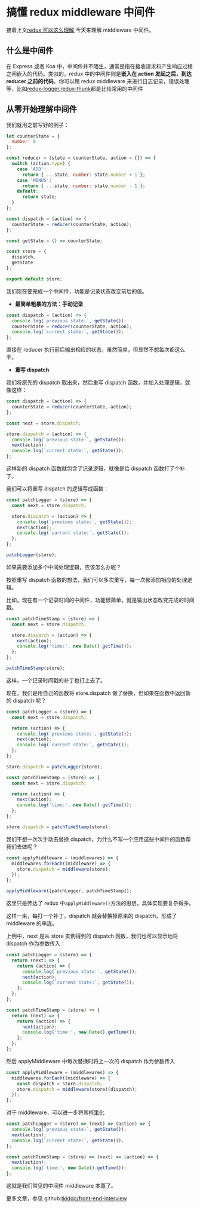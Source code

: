 # 搞懂 redux middleware 中间件

接着上文[redux 可以这么理解](https://github.com/tkiddo/front-end-interview/blob/main/docs/redux-simple-understanding.md),今天来理解 middleware 中间件。

## 什么是中间件

在 Express 或者 Koa 中，中间件并不陌生，通常是指在接收请求和产生响应过程之间嵌入的代码。类似的，redux 中的中间件则是**嵌入在 action 发起之后，到达 reducer 之前的代码**。你可以用 redux middleware 来进行日志记录，错误处理等，比如[redux-logger](https://github.com/LogRocket/redux-logger),[redux-thunk](https://github.com/reduxjs/redux-thunk)都是比较常用的中间件

## 从零开始理解中间件

我们就用之前写好的例子：

```js
let counterState = {
  number: 0
};

const reducer = (state = counterState, action = {}) => {
  switch (action.type) {
    case 'ADD':
      return { ...state, number: state.number + 1 };
    case 'MINUS':
      return { ...state, number: state.number - 1 };
    default:
      return state;
  }
};

const dispatch = (action) => {
  counterState = reducer(counterState, action);
};

const getState = () => counterState;

const store = {
  dispatch,
  getState
};

export default store;
```

我们现在要完成一个中间件，功能是记录状态改变前后的值。

- **最简单粗暴的方法：手动记录**

```js
const dispatch = (action) => {
  console.log(`previous state:`, getState());
  counterState = reducer(counterState, action);
  console.log(`current state:`, getState());
};
```

直接在 reducer 执行前后输出相应的状态，虽然简单，但显然不想每次都这么干。

- **重写 dispatch**

我们将原先的 dispatch 取出来，然后重写 dispatch 函数，并加入处理逻辑，就像这样：

```js
const dispatch = (action) => {
  counterState = reducer(counterState, action);
};

const next = store.dispatch;

store.dispatch = (action) => {
  console.log(`previous state:`, getState());
  next(action);
  console.log(`current state:`, getState());
};
```

这样新的 dispatch 函数就包含了记录逻辑，就像是给 dispatch 函数打了个补丁。

我们可以将重写 dispatch 的逻辑写成函数：

```js
const patchLogger = (store) => {
  const next = store.dispatch;

  store.dispatch = (action) => {
    console.log(`previous state:`, getState());
    next(action);
    console.log(`current state:`, getState());
  };
};

patchLogger(store);
```

如果需要添加多个中间处理逻辑，应该怎么办呢？

按照重写 dispatch 函数的想法，我们可以多次重写，每一次都添加相应的处理逻辑。

比如，现在有一个记录时间的中间件，功能很简单，就是输出状态改变完成的时间戳。

```js
const patchTimeStamp = (store) => {
  const next = store.dispatch;

  store.dispatch = (action) => {
    next(action);
    console.log('time:', new Date().getTime());
  };
};

patchTimeStamp(store);
```

这样，一个记录时间戳的补丁也打上去了。

现在，我们是用自己的函数将 store.dispatch 做了替换，但如果在函数中返回新的 dispatch 呢？

```js
const patchLogger = (store) => {
  const next = store.dispatch;

  return (action) => {
    console.log(`previous state:`, getState());
    next(action);
    console.log(`current state:`, getState());
  };
};

store.dispatch = patchLogger(store);

const patchTimeStamp = (store) => {
  const next = store.dispatch;

  return (action) => {
    next(action);
    console.log('time:', new Date().getTime());
  };
};

store.dispatch = patchTimeStamp(store);
```

我们不想一次次手动去替换 dispatch，为什么不写一个应用这些中间件的函数帮我们去做呢？

```js
const applyMiddleware = (middlewares) => {
  middlewares.forEach((middleware) => {
    store.dispatch = middleware(store);
  });
};

applyMiddleware([patchLogger, patchTimeStamp]);
```

这里只是传达了 redux 中`applyMiddleware()`方法的思想，具体实现要复杂得多。

这样一来，每打一个补丁，dispatch 就会替换掉原来的 dispatch，形成了 middleware 的串连。

上例中，next 是从 store 实例得到的 dispatch 函数，我们也可以显示地将 dispatch 作为参数传入：

```js
const patchLogger = (store) => {
  return (next) => {
    return (action) => {
      console.log(`previous state:`, getState());
      next(action);
      console.log(`current state:`, getState());
    };
  };
};

const patchTimeStamp = (store) => {
  return (next) => {
    return (action) => {
      next(action);
      console.log('time:', new Date().getTime());
    };
  };
};
```

然后 applyMiddleware 中每次替换时将上一次的 dispatch 作为参数传入

```js
const applyMiddleware = (middlewares) => {
  middlewares.forEach((middleware) => {
    const dispatch = store.dispatch;
    store.dispatch = middleware(store)(dispatch);
  });
};
```

对于 middleware，可以进一步将其[柯里化](https://baike.baidu.com/item/%E6%9F%AF%E9%87%8C%E5%8C%96)

```js
const patchLogger = (store) => (next) => (action) => {
  console.log(`previous state:`, getState());
  next(action);
  console.log(`current state:`, getState());
};

const patchTimeStamp = (store) => (next) => (action) => {
  next(action);
  console.log('time:', new Date().getTime());
};
```

这就是我们常见的中间件 middleware 本尊了。

更多文章，参见 github:[tkiddo/front-end-interview](https://github.com/tkiddo/front-end-interview)
